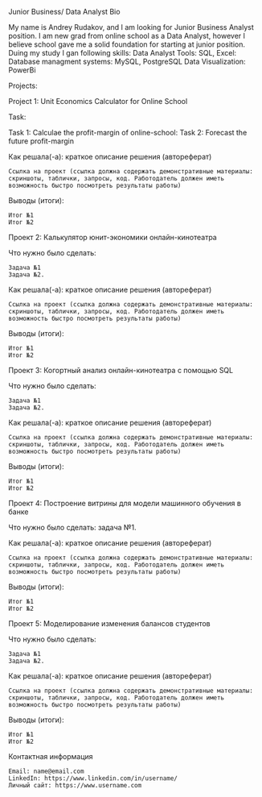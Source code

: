 Junior Business/ Data Analyst
Bio

My name is Andrey Rudakov, and I am looking for Junior Business Analyst position. I am new grad from online school as a Data Analyst, however I believe school gave me a solid foundation for starting at junior position.
Duing my study I gan following skills:
    Data Analyst Tools: SQL, Excel:
    Database managment systems: MySQL, PostgreSQL
    Data Visualization: PowerBi

Projects:

Project 1: Unit Economics Calculator for Online School

Task:

   Task 1: Calculae the profit-margin of online-school:
   Task 2: Forecast the future profit-margin

Как решала(-а): краткое описание решения (автореферат)

    Ссылка на проект (ссылка должна содержать демонстративные материалы: скриншоты, таблички, запросы, код. Работодатель должен иметь возможность быстро посмотреть результаты работы)

Выводы (итоги):

    Итог №1
    Итог №2


Проект 2: Калькулятор юнит-экономики онлайн-кинотеатра

Что нужно было сделать:

    Задача №1
    Задача №2.

Как решала(-а): краткое описание решения (автореферат)

    Ссылка на проект (ссылка должна содержать демонстративные материалы: скриншоты, таблички, запросы, код. Работодатель должен иметь возможность быстро посмотреть результаты работы)

Выводы (итоги):

    Итог №1
    Итог №2



Проект 3: Когортный анализ онлайн-кинотеатра с помощью SQL

Что нужно было сделать:

    Задача №1
    Задача №2.

Как решала(-а): краткое описание решения (автореферат)

    Ссылка на проект (ссылка должна содержать демонстративные материалы: скриншоты, таблички, запросы, код. Работодатель должен иметь возможность быстро посмотреть результаты работы)

Выводы (итоги):

    Итог №1
    Итог №2


Проект 4: Построение витрины для модели машинного обучения в банке

Что нужно было сделать: задача №1.

Как решала(-а): краткое описание решения (автореферат)

    Ссылка на проект (ссылка должна содержать демонстративные материалы: скриншоты, таблички, запросы, код. Работодатель должен иметь возможность быстро посмотреть результаты работы)

Выводы (итоги):

    Итог №1
    Итог №2


Проект 5: Моделирование изменения балансов студентов

Что нужно было сделать:

    Задача №1
    Задача №2.

Как решала(-а): краткое описание решения (автореферат)

    Ссылка на проект (ссылка должна содержать демонстративные материалы: скриншоты, таблички, запросы, код. Работодатель должен иметь возможность быстро посмотреть результаты работы)

Выводы (итоги):

    Итог №1
    Итог №2

Контактная информация

    Email: name@email.com
    LinkedIn: https://www.linkedin.com/in/username/
    Личный сайт: https://www.username.com

